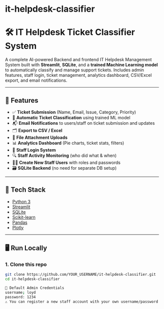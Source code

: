﻿# it-helpdesk-classifier

# 🛠️ IT Helpdesk Ticket Classifier System

A complete AI-powered Backend and frontend IT Helpdesk Management System built with **Streamlit**, **SQLite**, and a **trained Machine Learning model** to automatically classify and manage support tickets. Includes admin features, staff login, ticket management, analytics dashboard, CSV/Excel export, and email notifications.

---

## 🚀 Features

- ✅ **Ticket Submission** (Name, Email, Issue, Category, Priority)
- 🤖 **Automatic Ticket Classification** using trained ML model
- 📬 **Email Notifications** to users/staff on ticket submission and updates
- 🗂️ **Export to CSV / Excel**
- 📎 **File Attachment Uploads**
- 📊 **Analytics Dashboard** (Pie charts, ticket stats, filters)
- 🔐 **Staff Login System**
- 🔍 **Staff Activity Monitoring** (who did what & when)
- 🧑‍💻 **Create New Staff Users** with roles and passwords
- 🗃️ **SQLite Backend** (no need for separate DB setup)

---

## 🧰 Tech Stack

- [Python 3](https://www.python.org/)
- [Streamlit](https://streamlit.io/)
- [SQLite](https://www.sqlite.org/)
- [Scikit-learn](https://scikit-learn.org/)
- [Pandas](https://pandas.pydata.org/)
- [Plotly](https://plotly.com/python/)

---

## 🖥️ Run Locally

### 1. Clone this repo

```bash
git clone https://github.com/YOUR_USERNAME/it-helpdesk-classifier.git
cd it-helpdesk-classifier

🔐 Default Admin Credentials
username; loyd
password: 1234
⚠️ You can register a new staff account with your own username/password and acess admins dashbord
```
